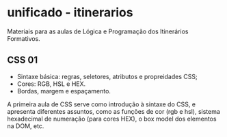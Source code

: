 # unificado - itinerarios

Materiais para as aulas de Lógica e Programação dos Itinerários Formativos.

## CSS 01

- Sintaxe básica: regras, seletores, atributos e propreidades CSS;
- Cores: RGB, HSL e HEX.
- Bordas, margem e espaçamento.

A primeira aula de CSS serve como introdução à sintaxe do CSS, e apresenta diferentes assuntos, como as funções de cor (rgb e hsl), sistema hexadecimal de numeração (para cores HEX), o box model dos elementos na DOM, etc.
